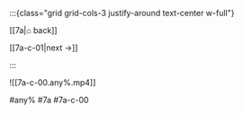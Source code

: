 :::{class="grid grid-cols-3 justify-around text-center w-full"}
<span/>

[[7a|⌂ back]]

[[7a-c-01|next →]]

:::

![[7a-c-00.any%.mp4]]

#any% #7a #7a-c-00